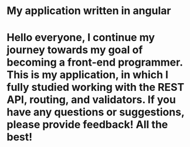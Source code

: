 # My application written in angular 

# Hello everyone, I continue my journey towards my goal of becoming a front-end programmer. This is my application, in which I fully studied working with the REST API, routing, and validators. If you have any questions or suggestions, please provide feedback! All the best!
